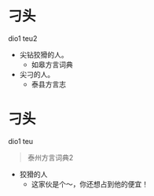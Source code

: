 # 刁头
dio1 teu2
+ 尖钻狡猾的人。
  * 如皋方言词典
+ 尖刁的人。
  * 泰县方言志

# 刁头
dio1 teu
> 泰州方言词典2
- 狡猾的人
  - 这家伙是个～，你还想占到他的便宜！

